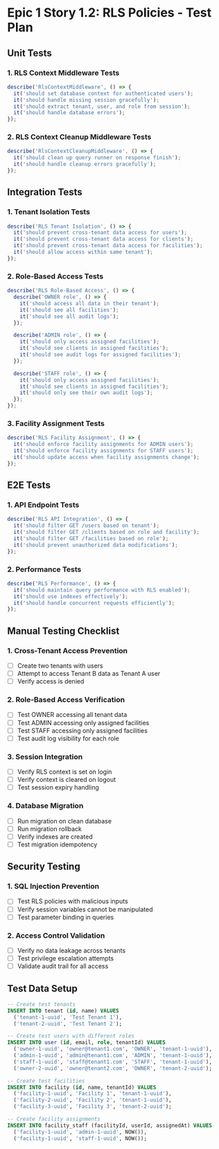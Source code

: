 # Epic 1 Story 1.2: RLS Policies - Test Plan

## Unit Tests

### 1. RLS Context Middleware Tests
```typescript
describe('RlsContextMiddleware', () => {
  it('should set database context for authenticated users');
  it('should handle missing session gracefully');
  it('should extract tenant, user, and role from session');
  it('should handle database errors');
});
```

### 2. RLS Context Cleanup Middleware Tests
```typescript
describe('RlsContextCleanupMiddleware', () => {
  it('should clean up query runner on response finish');
  it('should handle cleanup errors gracefully');
});
```

## Integration Tests

### 1. Tenant Isolation Tests
```typescript
describe('RLS Tenant Isolation', () => {
  it('should prevent cross-tenant data access for users');
  it('should prevent cross-tenant data access for clients');
  it('should prevent cross-tenant data access for facilities');
  it('should allow access within same tenant');
});
```

### 2. Role-Based Access Tests
```typescript
describe('RLS Role-Based Access', () => {
  describe('OWNER role', () => {
    it('should access all data in their tenant');
    it('should see all facilities');
    it('should see all audit logs');
  });

  describe('ADMIN role', () => {
    it('should only access assigned facilities');
    it('should see clients in assigned facilities');
    it('should see audit logs for assigned facilities');
  });

  describe('STAFF role', () => {
    it('should only access assigned facilities');
    it('should see clients in assigned facilities');
    it('should only see their own audit logs');
  });
});
```

### 3. Facility Assignment Tests
```typescript
describe('RLS Facility Assignment', () => {
  it('should enforce facility assignments for ADMIN users');
  it('should enforce facility assignments for STAFF users');
  it('should update access when facility assignments change');
});
```

## E2E Tests

### 1. API Endpoint Tests
```typescript
describe('RLS API Integration', () => {
  it('should filter GET /users based on tenant');
  it('should filter GET /clients based on role and facility');
  it('should filter GET /facilities based on role');
  it('should prevent unauthorized data modifications');
});
```

### 2. Performance Tests
```typescript
describe('RLS Performance', () => {
  it('should maintain query performance with RLS enabled');
  it('should use indexes effectively');
  it('should handle concurrent requests efficiently');
});
```

## Manual Testing Checklist

### 1. Cross-Tenant Access Prevention
- [ ] Create two tenants with users
- [ ] Attempt to access Tenant B data as Tenant A user
- [ ] Verify access is denied

### 2. Role-Based Access Verification
- [ ] Test OWNER accessing all tenant data
- [ ] Test ADMIN accessing only assigned facilities
- [ ] Test STAFF accessing only assigned facilities
- [ ] Test audit log visibility for each role

### 3. Session Integration
- [ ] Verify RLS context is set on login
- [ ] Verify context is cleared on logout
- [ ] Test session expiry handling

### 4. Database Migration
- [ ] Run migration on clean database
- [ ] Run migration rollback
- [ ] Verify indexes are created
- [ ] Test migration idempotency

## Security Testing

### 1. SQL Injection Prevention
- [ ] Test RLS policies with malicious inputs
- [ ] Verify session variables cannot be manipulated
- [ ] Test parameter binding in queries

### 2. Access Control Validation
- [ ] Verify no data leakage across tenants
- [ ] Test privilege escalation attempts
- [ ] Validate audit trail for all access

## Test Data Setup
```sql
-- Create test tenants
INSERT INTO tenant (id, name) VALUES 
  ('tenant-1-uuid', 'Test Tenant 1'),
  ('tenant-2-uuid', 'Test Tenant 2');

-- Create test users with different roles
INSERT INTO user (id, email, role, tenantId) VALUES
  ('owner-1-uuid', 'owner@tenant1.com', 'OWNER', 'tenant-1-uuid'),
  ('admin-1-uuid', 'admin@tenant1.com', 'ADMIN', 'tenant-1-uuid'),
  ('staff-1-uuid', 'staff@tenant1.com', 'STAFF', 'tenant-1-uuid'),
  ('owner-2-uuid', 'owner@tenant2.com', 'OWNER', 'tenant-2-uuid');

-- Create test facilities
INSERT INTO facility (id, name, tenantId) VALUES
  ('facility-1-uuid', 'Facility 1', 'tenant-1-uuid'),
  ('facility-2-uuid', 'Facility 2', 'tenant-1-uuid'),
  ('facility-3-uuid', 'Facility 3', 'tenant-2-uuid');

-- Create facility assignments
INSERT INTO facility_staff (facilityId, userId, assignedAt) VALUES
  ('facility-1-uuid', 'admin-1-uuid', NOW()),
  ('facility-1-uuid', 'staff-1-uuid', NOW());
```